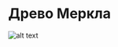 # Древо Меркла 

![alt text](https://gocoding.org/wp-content/uploads/2019/06/Merkle-Tree.png "Дерево Меркла в блокчейне")